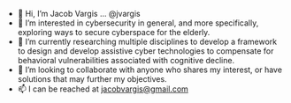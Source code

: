 - 👋 Hi, I’m Jacob Vargis ... @jvargis
- 👀 I’m interested in cybersecurity in general, and more specifically, exploring ways to secure cyberspace for the elderly.
- 🌱 I’m currently researching multiple disciplines to develop a framework to design and develop assistive cyber technologies to compensate for behavioral vulnerabilities associated with cognitive decline. 
- 💞️ I’m looking to collaborate with anyone who shares my interest, or have solutions that may further my objectives.
- 📫 I can be reached at jacobvargis@gmail.com

<!---
jvargis/jvargis is a ✨ special ✨ repository because its `README.md` (this file) appears on your GitHub profile.
You can click the Preview link to take a look at your changes.
--->
